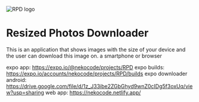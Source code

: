 ![RPD logo](https://d1wp6m56sqw74a.cloudfront.net/~assets/821e4a9487337aff4f13d395c00406c8 "logo")

# Resized Photos Downloader

This is an application that shows images with the size of your device and the user can download this image on. a smartphone or browser

expo app: https://expo.io/@nekocode/projects/RPD
expo builds: https://expo.io/accounts/nekocode/projects/RPD/builds
expo downloader android: https://drive.google.com/file/d/1z_J33ibe2ZGbGhyd9wnZ0cIDg5f3oxUq/view?usp=sharing
web app: https://nekocode.netlify.app/
